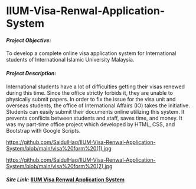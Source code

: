 # IIUM-Visa-Renwal-Application-System

#### ***Project Objective:***
To develop a complete online visa application system for International students of International Islamic University Malaysia.

#### ***Project Description:***
International students have a lot of difficulties getting their visas renewed during this time. Since the office strictly forbids it, they are unable to physically submit papers. In order to fix the issue for the visa unit and overseas students, the office of International Affairs (IO) takes the initiative. Students can easily submit their documents online utilizing this system. It prevents conflicts between students and staff, saves time, and money. It was my part-time office project which developed by HTML, CSS, and Bootstrap with Google Scripts.

https://github.com/SaidulHaq/IIUM-Visa-Renwal-Application-System/blob/main/visa%20form%20(1).jpg

https://github.com/SaidulHaq/IIUM-Visa-Renwal-Application-System/blob/main/visa%20form%20(2).jpg

#### ***Site Link:*** [IIUM Visa Renwal Application System](https://sites.google.com/iium.edu.my/visaunitupdater/intro)
